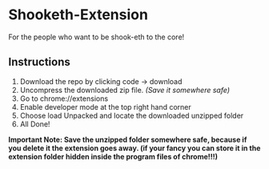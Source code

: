 # Shooketh-Extension
For the people who want to be shook-eth to the core!

## Instructions

1. Download the repo by clicking code -> download
2. Uncompress the downloaded zip file. *(Save it somewhere safe)*
3. Go to chrome://extensions
4. Enable developer mode at the top right hand corner
5. Choose load Unpacked and locate the downloaded unzipped folder
6. All Done!

**Important Note: Save the unzipped folder somewhere safe, because if you delete it the extension goes away. (if your fancy you can store it in the extension folder hidden inside the program files of chrome!!!)**
